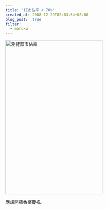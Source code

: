 ```yaml
---
title: "IE市佔率 < 70%"
created_at: 2008-12-29T02:03:54+08:00
blog_post:  true
filter:
  - maruku
---
```


<a href="http://www.flickr.com/photos/hlb/3144002573/" title="瀏覽器市佔率 by hlb, on Flickr"><img src="http://farm4.static.flickr.com/3296/3144002573_ab25356de5_o.png" width="310" height="490" alt="瀏覽器市佔率" /></a>

應該開瓶香檳慶祝。
